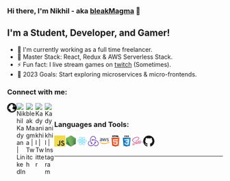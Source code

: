 ### Hi there, I'm Nikhil - aka [bleakMagma][twitch] 👋

## I'm a Student, Developer, and Gamer!
- 🌱 I'm currently working as a full time freelancer.
- 🔭 Master Stack: React, Redux & AWS Serverless Stack.
- ⚡ Fun fact: I live stream games on [twitch] (Sometimes).
- 🥅 2023 Goals: Start exploring microservices & micro-frontends.

### Connect with me:
[<img align="left" alt="nikhilkadyan.com" width="22px" src="https://raw.githubusercontent.com/iconic/open-iconic/master/svg/globe.svg" />][website]
[<img align="left" alt="NikhilKadyan | LinkedIn" width="22px" src="https://cdn.jsdelivr.net/npm/simple-icons@v3/icons/linkedin.svg" />][linkedin]
[<img align="left" alt="bleakMagma | Twitch" width="22px" src="https://cdn.jsdelivr.net/npm/simple-icons@v3/icons/twitch.svg" />][twitch]
[<img align="left" alt="Kadyanikhil | Twitter" width="22px" src="https://cdn.jsdelivr.net/npm/simple-icons@v3/icons/twitter.svg" />][twitter]
[<img align="left" alt="Kadyanikhil | Instagram" width="22px" src="https://cdn.jsdelivr.net/npm/simple-icons@v3/icons/instagram.svg" />][instagram]

<br />

### Languages and Tools:

<img align="left" alt="JavaScript" width="26px" src="https://raw.githubusercontent.com/github/explore/80688e429a7d4ef2fca1e82350fe8e3517d3494d/topics/javascript/javascript.png" />
<img align="left" alt="Node.js" width="26px" src="https://raw.githubusercontent.com/github/explore/80688e429a7d4ef2fca1e82350fe8e3517d3494d/topics/nodejs/nodejs.png" />

<img align="left" alt="React" width="26px" src="https://raw.githubusercontent.com/github/explore/80688e429a7d4ef2fca1e82350fe8e3517d3494d/topics/react/react.png" />
<img align="left" alt="Redux" width="26px" src="https://raw.githubusercontent.com/github/explore/80688e429a7d4ef2fca1e82350fe8e3517d3494d/topics/redux/redux.png" />

<img align="left" alt="AWS" width="26px" src="https://raw.githubusercontent.com/github/explore/fbceb94436312b6dacde68d122a5b9c7d11f9524/topics/aws/aws.png" />

<img align="left" alt="HTML5" width="26px" src="https://raw.githubusercontent.com/github/explore/80688e429a7d4ef2fca1e82350fe8e3517d3494d/topics/html/html.png" />
<img align="left" alt="CSS3" width="26px" src="https://raw.githubusercontent.com/github/explore/80688e429a7d4ef2fca1e82350fe8e3517d3494d/topics/css/css.png" />
<img align="left" alt="Sass" width="26px" src="https://raw.githubusercontent.com/github/explore/80688e429a7d4ef2fca1e82350fe8e3517d3494d/topics/sass/sass.png" />

<img align="left" alt="GitHub" width="26px" src="https://raw.githubusercontent.com/github/explore/78df643247d429f6cc873026c0622819ad797942/topics/github/github.png" />

<br />
<br />

---

[twitch]: https://twitch.tv/bleakmagma
[website]: https://nikhilkadyan.com
[twitter]: https://twitter.com/kadyanikhil
[instagram]: https://instagram.com/nikhilkadyan
[linkedin]: https://linkedin.com/in/nikhilkadyan
